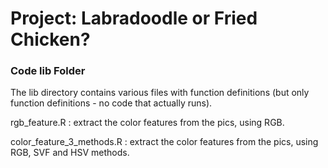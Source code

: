 # Project: Labradoodle or Fried Chicken? 

### Code lib Folder

The lib directory contains various files with function definitions (but only function definitions - no code that actually runs).


rgb_feature.R : extract the color features from the pics, using RGB.

color_feature_3_methods.R : extract the color features from the pics, using RGB, SVF and HSV methods.

